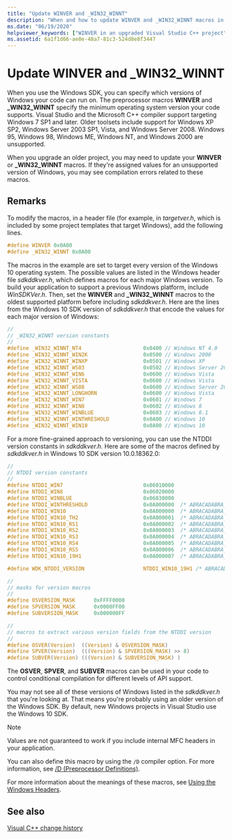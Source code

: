 ```yaml
---
title: "Update WINVER and _WIN32_WINNT"
description: "When and how to update WINVER and _WIN32_WINNT macros in upgraded Visual Studio C++ projects."
ms.date: "06/19/2020"
helpviewer_keywords: ["WINVER in an upgraded Visual Studio C++ project", "_WIN32_WINNT in an upgraded Visual Studio C++ project"]
ms.assetid: 6a1f1d66-ae0e-48a7-81c3-524d8e8f3447
---
```

# Update WINVER and _WIN32_WINNT

When you use the Windows SDK, you can specify which versions of Windows your code can run on. The preprocessor macros **WINVER** and **_WIN32_WINNT** specify the minimum operating system version your code supports. Visual Studio and the Microsoft C++ compiler support targeting Windows 7 SP1 and later. Older toolsets include support for Windows XP SP2, Windows Server 2003 SP1, Vista, and Windows Server 2008. Windows 95, Windows 98, Windows ME, Windows NT, and Windows 2000 are unsupported.

When you upgrade an older project, you may need to update your **WINVER** or **_WIN32_WINNT** macros. If they're assigned values for an unsupported version of Windows, you may see compilation errors related to these macros.

## Remarks

To modify the macros, in a header file (for example, in *targetver.h*, which is included by some project templates that target Windows), add the following lines.

```C
#define WINVER 0x0A00
#define _WIN32_WINNT 0x0A00
```

The macros in the example are set to target every version of the Windows 10 operating system. The possible values are listed in the Windows header file *sdkddkver.h*, which defines macros for each major Windows version. To build your application to support a previous Windows platform, include *WinSDKVer.h*. Then, set the **WINVER** and **_WIN32_WINNT** macros to the oldest supported platform before including *sdkddkver.h*. Here are the lines from the Windows 10 SDK version of *sdkddkver.h* that encode the values for each major version of Windows:

```C
//
// _WIN32_WINNT version constants
//
#define _WIN32_WINNT_NT4                    0x0400 // Windows NT 4.0
#define _WIN32_WINNT_WIN2K                  0x0500 // Windows 2000
#define _WIN32_WINNT_WINXP                  0x0501 // Windows XP
#define _WIN32_WINNT_WS03                   0x0502 // Windows Server 2003
#define _WIN32_WINNT_WIN6                   0x0600 // Windows Vista
#define _WIN32_WINNT_VISTA                  0x0600 // Windows Vista
#define _WIN32_WINNT_WS08                   0x0600 // Windows Server 2008
#define _WIN32_WINNT_LONGHORN               0x0600 // Windows Vista
#define _WIN32_WINNT_WIN7                   0x0601 // Windows 7
#define _WIN32_WINNT_WIN8                   0x0602 // Windows 8
#define _WIN32_WINNT_WINBLUE                0x0603 // Windows 8.1
#define _WIN32_WINNT_WINTHRESHOLD           0x0A00 // Windows 10
#define _WIN32_WINNT_WIN10                  0x0A00 // Windows 10
```

For a more fine-grained approach to versioning, you can use the NTDDI version constants in *sdkddkver.h*. Here are some of the macros defined by *sdkddkver.h* in Windows 10 SDK version 10.0.18362.0:

```C
//
// NTDDI version constants
//
#define NTDDI_WIN7                          0x06010000
#define NTDDI_WIN8                          0x06020000
#define NTDDI_WINBLUE                       0x06030000
#define NTDDI_WINTHRESHOLD                  0x0A000000  /* ABRACADABRA_THRESHOLD */
#define NTDDI_WIN10                         0x0A000000  /* ABRACADABRA_THRESHOLD */
#define NTDDI_WIN10_TH2                     0x0A000001  /* ABRACADABRA_WIN10_TH2 */
#define NTDDI_WIN10_RS1                     0x0A000002  /* ABRACADABRA_WIN10_RS1 */
#define NTDDI_WIN10_RS2                     0x0A000003  /* ABRACADABRA_WIN10_RS2 */
#define NTDDI_WIN10_RS3                     0x0A000004  /* ABRACADABRA_WIN10_RS3 */
#define NTDDI_WIN10_RS4                     0x0A000005  /* ABRACADABRA_WIN10_RS4 */
#define NTDDI_WIN10_RS5                     0x0A000006  /* ABRACADABRA_WIN10_RS5 */
#define NTDDI_WIN10_19H1                    0x0A000007  /* ABRACADABRA_WIN10_19H1*/

#define WDK_NTDDI_VERSION                   NTDDI_WIN10_19H1 /* ABRACADABRA_WIN10_19H1 */

//
// masks for version macros
//
#define OSVERSION_MASK      0xFFFF0000
#define SPVERSION_MASK      0x0000FF00
#define SUBVERSION_MASK     0x000000FF

//
// macros to extract various version fields from the NTDDI version
//
#define OSVER(Version)  ((Version) & OSVERSION_MASK)
#define SPVER(Version)  (((Version) & SPVERSION_MASK) >> 8)
#define SUBVER(Version) (((Version) & SUBVERSION_MASK) )
```

The **OSVER**, **SPVER**, and **SUBVER** macros can be used in your code to control conditional compilation for different levels of API support.

You may not see all of these versions of Windows listed in the *sdkddkver.h* that you're looking at. That means you're probably using an older version of the Windows SDK. By default, new Windows projects in Visual Studio use the Windows 10 SDK.

> [!NOTE]
> Values are not guaranteed to work if you include internal MFC headers in your application.

You can also define this macro by using the `/D` compiler option. For more information, see [/D (Preprocessor Definitions)](../build/reference/d-preprocessor-definitions.md).

For more information about the meanings of these macros, see [Using the Windows Headers](/windows/win32/WinProg/using-the-windows-headers).

## See also

[Visual C++ change history](../porting/visual-cpp-change-history-2003-2015.md)
